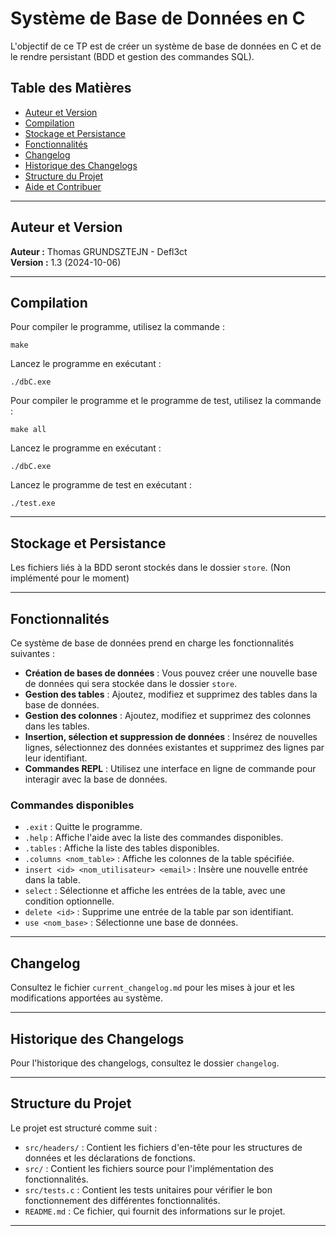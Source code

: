 # Système de Base de Données en C

L'objectif de ce TP est de créer un système de base de données en C et de le rendre persistant (BDD et gestion des commandes SQL).

## Table des Matières

- [Auteur et Version](#auteur-et-version)
- [Compilation](#compilation)
- [Stockage et Persistance](#stockage-et-persistance)
- [Fonctionnalités](#fonctionnalités)
- [Changelog](#changelog)
- [Historique des Changelogs](#historique-des-changelogs)
- [Structure du Projet](#structure-du-projet)
- [Aide et Contribuer](#aide-et-contribuer)

---

## Auteur et Version

**Auteur :** Thomas GRUNDSZTEJN - Defl3ct  
**Version :** 1.3 (2024-10-06)

---

## Compilation

Pour compiler le programme, utilisez la commande :

```
make
```

Lancez le programme en exécutant :

```
./dbC.exe
```

Pour compiler le programme et le programme de test, utilisez la commande :

```
make all
```

Lancez le programme en exécutant :

```
./dbC.exe
```

Lancez le programme de test en exécutant :

```
./test.exe
```

---

## Stockage et Persistance

Les fichiers liés à la BDD seront stockés dans le dossier `store`. (Non implémenté pour le moment)

---

## Fonctionnalités

Ce système de base de données prend en charge les fonctionnalités suivantes :

- **Création de bases de données** : Vous pouvez créer une nouvelle base de données qui sera stockée dans le dossier `store`.
- **Gestion des tables** : Ajoutez, modifiez et supprimez des tables dans la base de données.
- **Gestion des colonnes** : Ajoutez, modifiez et supprimez des colonnes dans les tables.
- **Insertion, sélection et suppression de données** : Insérez de nouvelles lignes, sélectionnez des données existantes et supprimez des lignes par leur identifiant.
- **Commandes REPL** : Utilisez une interface en ligne de commande pour interagir avec la base de données.

### Commandes disponibles

- `.exit` : Quitte le programme.
- `.help` : Affiche l'aide avec la liste des commandes disponibles.
- `.tables` : Affiche la liste des tables disponibles.
- `.columns <nom_table>` : Affiche les colonnes de la table spécifiée.
- `insert <id> <nom_utilisateur> <email>` : Insère une nouvelle entrée dans la table.
- `select` : Sélectionne et affiche les entrées de la table, avec une condition optionnelle.
- `delete <id>` : Supprime une entrée de la table par son identifiant.
- `use <nom_base>` : Sélectionne une base de données.

---

## Changelog

Consultez le fichier `current_changelog.md` pour les mises à jour et les modifications apportées au système.

---

## Historique des Changelogs

Pour l'historique des changelogs, consultez le dossier `changelog`.

---

## Structure du Projet

Le projet est structuré comme suit :

- `src/headers/` : Contient les fichiers d'en-tête pour les structures de données et les déclarations de fonctions.
- `src/` : Contient les fichiers source pour l'implémentation des fonctionnalités.
- `src/tests.c` : Contient les tests unitaires pour vérifier le bon fonctionnement des différentes fonctionnalités.
- `README.md` : Ce fichier, qui fournit des informations sur le projet.

---
